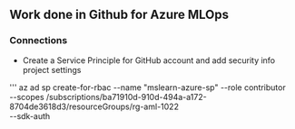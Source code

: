 ## Work done in Github for Azure MLOps

### Connections

- Create a Service Principle for GitHub account and add security info project settings

'''
 az ad sp create-for-rbac --name "mslearn-azure-sp" --role contributor \
  --scopes /subscriptions/ba71910d-910d-494a-a172-8704de3618d3/resourceGroups/rg-aml-1022 \
  --sdk-auth

